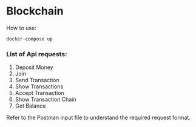 # Blockchain
How to use:
```
docker-compose up
```
### List of Api requests:

1. Deposit Money
2. Join
3. Send Transaction
4. Show Transactions
5. Accept Transaction
6. Show Transaction Chain
7. Get Balance

Refer to the Postman input file to understand the required request format.
